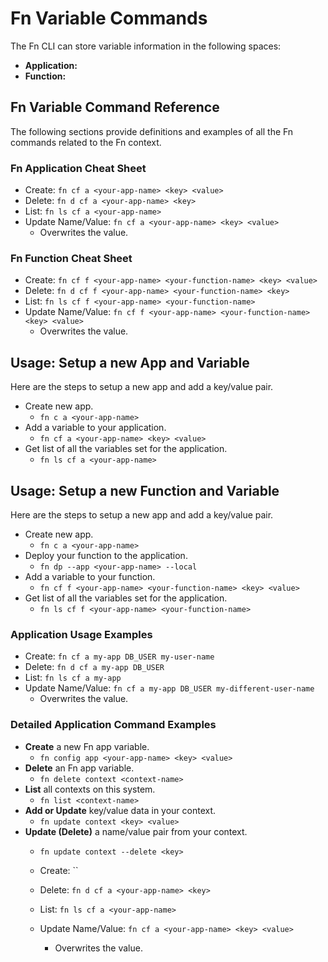 # Fn Variable Commands
The Fn CLI can store variable information in the following spaces:

* **Application:**
* **Function:**


## Fn Variable Command Reference
The following sections provide definitions and examples of all the Fn commands related to the Fn context.

### Fn Application Cheat Sheet
* Create: `fn cf a <your-app-name> <key> <value>`
* Delete: `fn d cf a <your-app-name> <key>`
* List: `fn ls cf a <your-app-name>`
* Update Name/Value: `fn cf a <your-app-name> <key> <value>`
    * Overwrites the value.

### Fn Function Cheat Sheet
* Create: `fn cf f <your-app-name> <your-function-name> <key> <value>`
* Delete: `fn d cf f <your-app-name> <your-function-name> <key>`
* List: `fn ls cf f <your-app-name> <your-function-name>`
* Update Name/Value: `fn cf f <your-app-name> <your-function-name> <key> <value>`
    * Overwrites the value.



## Usage: Setup a new App and Variable
Here are the steps to setup a new app and add a key/value pair.
* Create new app.
    * `fn c a <your-app-name>`
* Add a variable to your application.
    * `fn cf a <your-app-name> <key> <value>`
* Get list of all the variables set for the application.
    * `fn ls cf a <your-app-name>`

## Usage: Setup a new Function and Variable
Here are the steps to setup a new app and add a key/value pair.
* Create new app.
    * `fn c a <your-app-name>`
* Deploy your function to the application.
    * `fn dp --app <your-app-name> --local`
* Add a variable to your function.
    * `fn cf f <your-app-name> <your-function-name> <key> <value>`
* Get list of all the variables set for the application.
    * `fn ls cf f <your-app-name> <your-function-name>`


### Application Usage Examples
* Create: `fn cf a my-app DB_USER my-user-name`
* Delete: `fn d cf a my-app DB_USER`
* List: `fn ls cf a my-app`
* Update Name/Value: `fn cf a my-app DB_USER my-different-user-name`
    * Overwrites the value.



### Detailed Application Command Examples
* **Create** a new Fn app variable.
    * `fn config app <your-app-name> <key> <value>`
* **Delete** an Fn app variable.
    * `fn delete context <context-name>`
* **List** all contexts on this system.
    * `fn list <context-name>`
* **Add or Update** key/value data in your context.
    * `fn update context <key> <value>`
* **Update (Delete)** a name/value pair from your context.
    * `fn update context --delete <key>`
    
    * Create: ``
    * Delete: `fn d cf a <your-app-name> <key>`
    * List: `fn ls cf a <your-app-name>`
    * Update Name/Value: `fn cf a <your-app-name> <key> <value>`
        * Overwrites the value.
